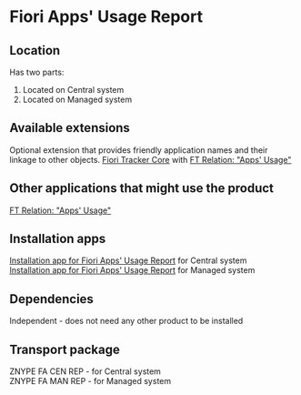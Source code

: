 # Fiori Apps' Usage Report

## Location
Has two parts:
1. Located on Central system
2. Located on Managed system

## Available extensions
Optional extension that provides friendly application names and their linkage to other objects.
[Fiori Tracker Core](ft-core.md) with [FT Relation: "Apps' Usage"](ft-rel-appsusage.md)

## Other applications that might use the product
[FT Relation: "Apps' Usage"](ft-rel-appsusage.md) 

## Installation apps
[Installation app for Fiori Apps' Usage Report](in-fa-cen.md) for Central system<br>
[Installation app for Fiori Apps' Usage Report](in-fa-man.md) for Managed system

## Dependencies
Independent - does not need any other product to be installed

## Transport package
ZNYPE FA CEN REP - for Central system<br>
ZNYPE FA MAN REP - for Managed system


